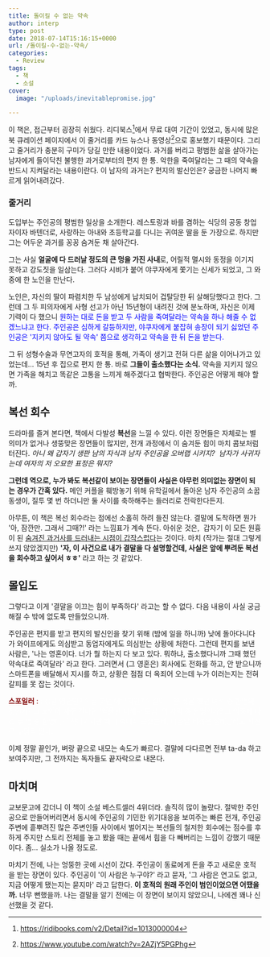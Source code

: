 ```yaml
---
title: 돌이킬 수 없는 약속
author: interp
type: post
date: 2018-07-14T15:16:15+0000
url: /돌이킬-수-없는-약속/
categories:
  - Review
tags:
  - 책
  - 소설
cover:
  image: "/uploads/inevitablepromise.jpg"

---
```

이 책은, 접근부터 굉장히 쉬웠다. 리디북스[^1]에서 무료 대여 기간이 있었고, 동시에 많은 북 큐레이션 페이지에서 이 줄거리를 카드 뉴스나 동영상[^2]으로 홍보했기 때문이다. 그리고 줄거리가 충분히 구미가 당길 만한 내용이었다. 과거를 버리고 평범한 삶을 살아가는 남자에게 들이닥친 불행한 과거로부터의 편지 한 통. 악한을 죽여달라는 그 때의 약속을 반드시 지켜달라는 내용이란다. 이 남자의 과거는? 편지의 발신인은? 궁금한 나머지 빠르게 읽어내려갔다.

### 줄거리

도입부는 주인공의 평범한 일상을 소개한다. 레스토랑과 바를 겸하는 식당의 공동 창업자이자 바텐더로, 사랑하는 아내와 초등학교를 다니는 귀여운 딸을 둔 가장으로. 하지만 그는 어두운 과거를 꽁꽁 숨겨둔 채 살아간다.

그는 사실 **얼굴에 다 드러날 정도의 큰 멍을 가진 사내**로, 어릴적 멸시와 동정을 이기지 못하고 강도짓을 일삼는다. 그러다 시비가 붙어 야쿠자에게 쫓기는 신세가 되었고, 그 와중에 한 노인을 만난다.

노인은, 자신의 딸이 파렴치한 두 남성에게 납치되어 겁탈당한 뒤 살해당했다고 한다. 그런데 그 두 피의자에게 사형 선고가 아닌 15년형이 내려진 것에 분노하며, 자신은 이제 기력이 다 했으니 <span style="color: #0000ff;">원하는 대로 돈을 받고 두 사람을 죽여달라는 약속을 하나 해줄 수 없겠느냐고 한다. 주인공은 심하게 갈등하지만, 야쿠자에게 붙잡혀 송장이 되기 싫었던 주인공은 '지키지 않아도 될 약속' 쯤으로 생각하고 약속을 한 뒤 돈을 받는다. 

그 뒤 성형수술과 무연고자의 호적을 통해, 가족이 생기고 전혀 다른 삶을 이어나가고 있었는데... 15년 후 집으로 편지 한 통. 바로 **그들이 출소했다는 소식.** 약속을 지키지 않으면 가족을 해치고 똑같은 고통을 느끼게 해주겠다고 협박한다. 주인공은 어떻게 해야 할까.


## 복선 회수

드라마를 즐겨 본다면, 책에서 다발성 **복선**을 느낄 수 있다. 이런 장면들은 자체로는 별 의미가 없거나 생뚱맞은 장면들이 많지만, 전개 과정에서 이 숨겨둔 힘이 마치 콤보처럼 터진다. *아니 왜 갑자기 생판 남의 자식과 남자 주인공을 오버랩 시키지?  남자가 사귀자는데 여자의 저 오묘한 표정은 뭐지?*

**그런데 역으로, 누가 봐도 복선같이 보이는 장면들이 사실은 아무런 의미없는 장면이 되는 경우가 간혹 있다.** 메인 커플을 훼방놓기 위해 유학길에서 돌아온 남자 주인공의 소꿉동생이, 질투 몇 번 하더니만 둘 사이를 축하해주는 들러리로 전락한다든지.

아무튼, 이 책은 복선 회수라는 점에선 소홀히 하려 들진 않는다. 결말에 도착하면 뭔가 '아, 잠깐만. 그래서 그때?!' 라는 느낌표가 계속 뜬다. 아쉬운 것은,  갑자기 이 모든 원흉이 된 <span style="text-decoration: underline;">숨겨진 과거사를 드러내는 시점이 갑작스럽다</span>는 것이다. 마치 (작가는 절대 그렇게 쓰지 않았겠지만) **'자, 이 사건으로 내가 결말을 다 설명할건데, 사실은 앞에 뿌려둔 복선을 회수하고 싶어서 ㅎㅎ'** 라고 하는 것 같았다.

## 몰입도

그렇다고 이게 '결말을 이끄는 힘이 부족하다' 라고는 할 수 없다. 다음 내용이 사실 궁금해질 수 밖에 없도록 만들었으니까.

주인공은 편지를 받고 편지의 발신인을 찾기 위해 (밤에 일을 하니까) 낮에 돌아다니다가 와이프에게도 의심받고 동업자에게도 의심받는 상황에 처한다. 그런데 편지를 보낸 사람은, '나는 영혼이다. 너가 뭘 하는지 다 보고 있다. 뭐하냐, 출소했다니까 그때 했던 약속대로 죽여달라' 라고 한다. 그러면서 (그 영혼은) 회사에도 전화를 하고, 안 받으니까 스마트폰을 배달해서 지시를 하고, 상황은 점점 더 옥죄어 오는데 누가 이러는지는 전혀 갈피를 못 잡는 것이다.

<span style="color: #800000;">**스포일러** : </span><span style="color: #fefefe;"> : 정말 영혼인가? 날 쫓던 야쿠자인가? 같이 나쁜 짓을 했던 녀석 중 한명의 짓인가? 그 노인이 자주 간다던 '억울한 피해자 모임' 의 사람 중 한명인가? 그 와중에 타겟 두 명 중 한명에게 찾아가지만 차마 죽이지 못했는데, 다음날 타겟은 살해당하고 자신은 누명을 썼다.</span>

이제 정말 끝인가, 벼랑 끝으로 내모는 속도가 빠르다. 결말에 다다르면 전부 ta-da 하고 보여주지만, 그 전까지는 독자들도 끝자락으로 내몬다.

## 마치며

교보문고에 갔더니 이 책이 소설 베스트셀러 4위더라. 솔직히 많이 놀랐다. 절박한 주인공으로 만들어버리면서 동시에 주인공의 기민한 위기대응을 보여주는 빠른 전개, 주인공 주변에 흩뿌려진 많은 주변인들 사이에서 벌어지는 복선들의 철저한 회수에는 점수를 후하게 주지만 스토리 전체를 놓고 봤을 때는 끝에서 힘을 다 빼버리는 느낌이 강했기 때문이다. 좀... 실소가 나올 정도로.

마치기 전에, 나는 엉뚱한 곳에 시선이 갔다. 주인공이 동료에게 돈을 주고 새로운 호적을 받는 장면이 있다. 주인공이 '이 사람은 누구야?' 라고 묻자, '그 사람은 연고도 없고, 지금 어떻게 됐는지는 묻지마' 라고 답한다. **이 호적의 원래 주인이 범인이었으면 어땠을까.** 너무 뻔했을까. 나는 결말을 알기 전에는 이 장면이 보이지 않았으니, 나에겐 꽤나 신선했을 것 같다.

[^1]: https://ridibooks.com/v2/Detail?id=1013000004
[^2]: https://www.youtube.com/watch?v=2AZjY5PGPhg